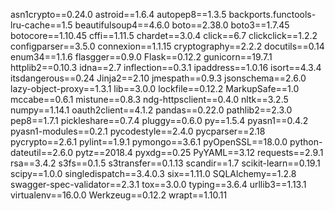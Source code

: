 asn1crypto==0.24.0
astroid==1.6.4
autopep8==1.3.5
backports.functools-lru-cache==1.5
beautifulsoup4==4.6.0
boto==2.38.0
boto3==1.7.45
botocore==1.10.45
cffi==1.11.5
chardet==3.0.4
click==6.7
clickclick==1.2.2
configparser==3.5.0
connexion==1.1.15
cryptography==2.2.2
docutils==0.14
enum34==1.1.6
flasgger==0.9.0
Flask==0.12.2
gunicorn==19.7.1
httplib2==0.10.3
idna==2.7
inflection==0.3.1
ipaddress==1.0.16
isort==4.3.4
itsdangerous==0.24
Jinja2==2.10
jmespath==0.9.3
jsonschema==2.6.0
lazy-object-proxy==1.3.1
lib==3.0.0
lockfile==0.12.2
MarkupSafe==1.0
mccabe==0.6.1
mistune==0.8.3
ndg-httpsclient==0.4.0
nltk==3.2.5
numpy==1.14.1
oauth2client==4.1.2
pandas==0.22.0
pathlib2==2.3.0
pep8==1.7.1
pickleshare==0.7.4
pluggy==0.6.0
py==1.5.4
pyasn1==0.4.2
pyasn1-modules==0.2.1
pycodestyle==2.4.0
pycparser==2.18
pycrypto==2.6.1
pylint==1.9.1
pymongo==3.6.1
pyOpenSSL==18.0.0
python-dateutil==2.6.0
pytz==2018.4
pyxdg==0.25
PyYAML==3.12
requests==2.9.1
rsa==3.4.2
s3fs==0.1.5
s3transfer==0.1.13
scandir==1.7
scikit-learn==0.19.1
scipy==1.0.0
singledispatch==3.4.0.3
six==1.11.0
SQLAlchemy==1.2.8
swagger-spec-validator==2.3.1
tox==3.0.0
typing==3.6.4
urllib3==1.13.1
virtualenv==16.0.0
Werkzeug==0.12.2
wrapt==1.10.11
